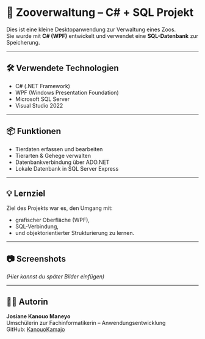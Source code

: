 # 🐾 Zooverwaltung – C# + SQL Projekt

Dies ist eine kleine Desktopanwendung zur Verwaltung eines Zoos.  
Sie wurde mit **C# (WPF)** entwickelt und verwendet eine **SQL-Datenbank** zur Speicherung.

---

## 🛠️ Verwendete Technologien

- C# (.NET Framework)
- WPF (Windows Presentation Foundation)
- Microsoft SQL Server
- Visual Studio 2022

---

## 📦 Funktionen

- Tierdaten erfassen und bearbeiten  
- Tierarten & Gehege verwalten  
- Datenbankverbindung über ADO.NET  
- Lokale Datenbank in SQL Server Express

---

## 💡 Lernziel

Ziel des Projekts war es, den Umgang mit:
- grafischer Oberfläche (WPF),
- SQL-Verbindung,
- und objektorientierter Strukturierung zu lernen.

---

## 📷 Screenshots

*(Hier kannst du später Bilder einfügen)*

---

## 🧑‍💻 Autorin

**Josiane Kanouo Maneyo**  
Umschülerin zur Fachinformatikerin – Anwendungsentwicklung  
GitHub: [KanouoKamajo](https://github.com/KanouoKamajo)

